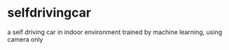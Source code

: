 # selfdrivingcar
a self driving car in indoor environment  trained by machine learning, using camera only
